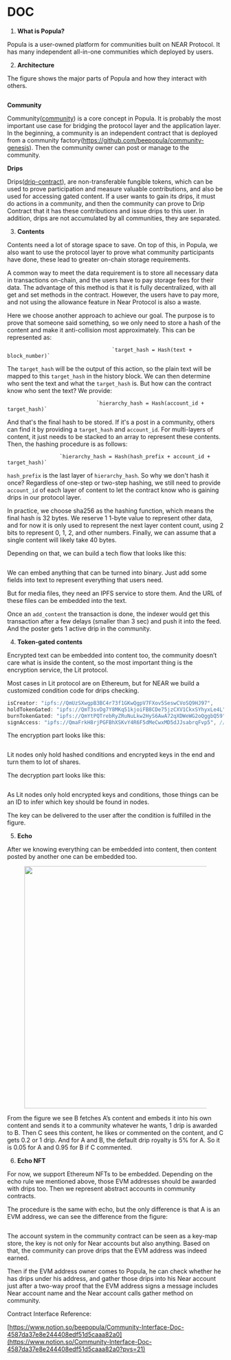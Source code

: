 # DOC

1. **What is Popula?**

Popula is a user-owned platform for communities built on NEAR Protocol. It has many independent all-in-one communities which deployed by users.

2. **Architecture**

The figure shows the major parts of Popula and how they interact with others.

<figure><img src=".gitbook/assets/Untitled.png" alt=""><figcaption></figcaption></figure>

**Community**

Community([community](https://github.com/beepopula/community)) is a core concept in Popula. It is probably the most important use case for bridging the protocol layer and the application layer. In the beginning, a community is an independent contract that is deployed from a community factory(https://github.com/beepopula/community-genesis). Then the community owner can post or manage to the community.

**Drips**

Drips([drip-contract](https://github.com/beepopula/Drip-contract)), are non-transferable fungible tokens, which can be used to prove participation and measure valuable contributions, and also be used for accessing gated content. If a user wants to gain its drips, it must do actions in a community, and then the community can prove to Drip Contract that it has these contributions and issue drips to this user. In addition, drips are not accumulated by all communities, they are separated.

3. **Contents**

Contents need a lot of storage space to save. On top of this, in Popula, we also want to use the protocol layer to prove what community participants have done, these lead to greater on-chain storage requirements.

A common way to meet the data requirement is to store all necessary data in transactions on-chain, and the users have to pay storage fees for their data. The advantage of this method is that it is fully decentralized, with all get and set methods in the contract. However, the users have to pay more, and not using the allowance feature in Near Protocol is also a waste.

Here we choose another approach to achieve our goal. The purpose is to prove that someone said something, so we only need to store a hash of the content and make it anti-collision most approximately. This can be represented as:

```
                                  `target_hash = Hash(text + block_number)`
```

The `target_hash` will be the output of this action, so the plain text will be mapped to this `target_hash` in the history block. We can then determine who sent the text and what the `target_hash` is. But how can the contract know who sent the text? We provide:

```
                             `hierarchy_hash = Hash(account_id + target_hash)`
```

And that's the final hash to be stored. If it's a post in a community, others can find it by providing a `target_hash` and `account_id`. For multi-layers of content, it just needs to be stacked to an array to represent these contents. Then, the hashing procedure is as follows:

```
                 `hierarchy_hash = Hash(hash_prefix + account_id + target_hash)`
```

`hash_prefix` is the last layer of `hierarchy_hash`. So why we don't hash it once? Regardless of one-step or two-step hashing, we still need to provide `account_id` of each layer of content to let the contract know who is gaining drips in our protocol layer.

In practice, we choose sha256 as the hashing function, which means the final hash is 32 bytes. We reserve 1 1-byte value to represent other data, and for now it is only used to represent the next layer content count, using 2 bits to represent 0, 1, 2, and other numbers. Finally, we can assume that a single content will likely take 40 bytes.

Depending on that, we can build a tech flow that looks like this:

<figure><img src=".gitbook/assets/Untitled 1.png" alt=""><figcaption></figcaption></figure>

We can embed anything that can be turned into binary. Just add some fields into text to represent everything that users need.

But for media files, they need an IPFS service to store them. And the URL of these files can be embedded into the text.

Once an `add_content` the transaction is done, the indexer would get this transaction after a few delays (smaller than 3 sec) and push it into the feed. And the poster gets 1 active drip in the community.

4. **Token-gated contents**

Encrypted text can be embedded into content too, the community doesn’t care what is inside the content, so the most important thing is the encryption service, the Lit protocol.

Most cases in Lit protocol are on Ethereum, but for NEAR we build a customized condition code for drips checking.

```jsx
isCreator: "ipfs://QmUzSXwgpB3BC4r73f1GKwQgpV7FXov5SeswCVoSQ9HJ97",
holdTokenGated: "ipfs://QmT3svDg7Y8MKq51kjoiFB8CDe75jzCXV1CkxSYhyxLe4L",
burnTokenGated: "ipfs://QmYtPQTrebRyZRuNuLkw2HyS6AwA72qXDWeWG2oQggbQ59",
signAccess: "ipfs://QmaFrkH8rjPGFBhXSKvY4R6F5dMeCwxMD5dJJsabrqFvp5", //for token-gated community 
```

The encryption part looks like this:

<figure><img src=".gitbook/assets/Untitled 2.png" alt=""><figcaption></figcaption></figure>

Lit nodes only hold hashed conditions and encrypted keys in the end and turn them to lot of shares.

The decryption part looks like this:

<figure><img src=".gitbook/assets/Untitled 3 (1).png" alt=""><figcaption></figcaption></figure>

As Lit nodes only hold encrypted keys and conditions, those things can be an ID to infer which key should be found in nodes.

The key can be delivered to the user after the condition is fulfilled in the figure.

5. **Echo**

After we knowing everything can be embedded into content, then content posted by another one can be embedded too.

<figure><img src=".gitbook/assets/Untitled 4.png" alt="" width="563"><figcaption></figcaption></figure>

From the figure we see B fetches A’s content and embeds it into his own content and sends it to a community whatever he wants, 1 drip is awarded to B. Then C sees this content, he likes or commented on the content, and C gets 0.2 or 1 drip. And for A and B, the default drip royalty is 5% for A. So it is 0.05 for A and 0.95 for B if C commented.

6. **Echo NFT**

For now, we support Ethereum NFTs to be embedded. Depending on the echo rule we mentioned above, those EVM addresses should be awarded with drips too. Then we represent abstract accounts in community contracts.

The procedure is the same with echo, but the only difference is that A is an EVM address, we can see the difference from the figure:

<figure><img src=".gitbook/assets/Untitled 5.png" alt=""><figcaption></figcaption></figure>

The account system in the community contract can be seen as a key-map store, the key is not only for Near accounts but also anything. Based on that, the community can prove drips that the EVM address was indeed earned.

Then if the EVM address owner comes to Popula, he can check whether he has drips under his address, and gather those drips into his Near account just after a two-way proof that the EVM address signs a message includes Near account name and the Near account calls gather method on community.

Contract Interface Reference:

[https://www.notion.so/beepopula/Community-Interface-Doc-4587da37e8e244408edf51d5caaa82a0](https://www.notion.so/Community-Interface-Doc-4587da37e8e244408edf51d5caaa82a0?pvs=21)
